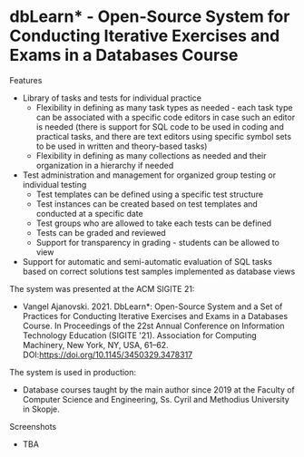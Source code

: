 # dbLearn* - Open-Source System for Conducting Iterative Exercises and Exams in a Databases Course

Features

- Library of tasks and tests for individual practice
  * Flexibility in defining as many task types as needed - each task type can be associated with a specific code editors in case such an editor is needed (there is support for SQL code to be used in coding and practical tasks, and there are text editors using specific symbol sets to be used in written and theory-based tasks)
  * Flexibility in defining as many collections as needed and their organization in a hierarchy if needed
- Test administration and management for organized group testing or individual testing
  * Test templates can be defined using a specific test structure
  * Test instances can be created based on test templates and conducted at a specific date
  * Test groups who are allowed to take each tests can be defined
  * Tests can be graded and reviewed
  * Support for transparency in grading - students can be allowed to view 
- Support for automatic and semi-automatic evaluation of SQL tasks based on correct solutions test samples implemented as database views

The system was presented at the ACM SIGITE 21:
- Vangel Ajanovski. 2021. DbLearn*: Open-Source System and a Set of Practices for Conducting Iterative Exercises and Exams in a Databases Course. In Proceedings of the 22st Annual Conference on Information Technology Education (SIGITE '21). Association for Computing Machinery, New York, NY, USA, 61–62. DOI:https://doi.org/10.1145/3450329.3478317

The system is used in production:
- Database courses taught by the main author since 2019 at the Faculty of Computer Science and Engineering, Ss. Cyril and Methodius University in Skopje.

Screenshots

* TBA